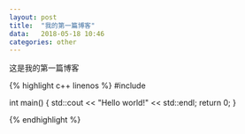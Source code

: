 ```yaml
---
layout: post
title:  "我的第一篇博客"
data:   2018-05-18 10:46
categories: other
---
```

这是我的第一篇博客

{% highlight c++ linenos %}
#include <iostream>

int main() {
	std::cout << "Hello world!" << std::endl;
	return 0;
}

{% endhighlight %}